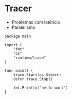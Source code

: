 # Tracer

* Problemas com latência
* Paralelismo

```
package main

import (
	"fmt"
	"os"
	"runtime/trace"
)

func main() {
	trace.Start(os.Stderr)
	defer trace.Stop()

	fmt.Println("hello worl")
}
```